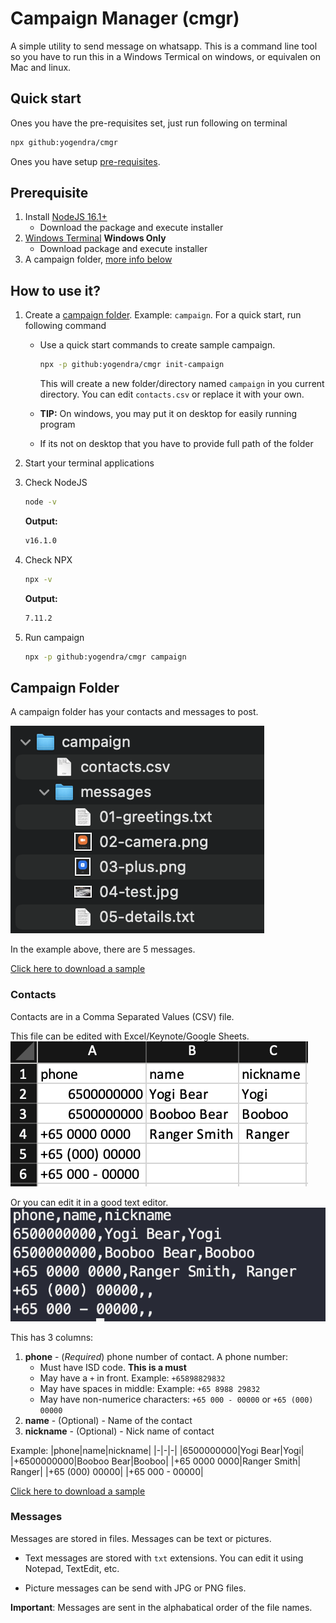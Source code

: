 # Campaign Manager (cmgr)

A simple utility to send message on whatsapp. This is a command line tool so you have to run this in a Windows Termical on windows, or equivalen on Mac and linux.

## Quick start

Ones you have the pre-requisites set, just run following on terminal

```bash
npx github:yogendra/cmgr
```

Ones you have setup [pre-requisites](#prerequisites).

## Prerequisite

1. Install [NodeJS 16.1+](https://nodejs.org/en/download/)
    - Download the package and execute installer
1. [Windows Terminal](https://www.microsoft.com/en-sg/p/windows-terminal/9n0dx20hk701?rtc=1&activetab=pivot:overviewtab) **Windows Only**
    - Download package and execute installer
1. A campaign folder, [more info below](#campaign-folder)

## How to use it?

1. Create a [campaign folder](#campaign-folder). Example: `campaign`. For a quick start, run following command

    - Use a quick start commands to create sample campaign.

        ```bash
        npx -p github:yogendra/cmgr init-campaign
        ```

        This will create a new folder/directory named `campaign` in you current directory. You can edit `contacts.csv` or replace it with your own.
    - **TIP:** On windows, you may put it on desktop for easily running program
    - If its not on desktop that you have to provide full path of the folder
1. Start your terminal applications

1. Check NodeJS

    ```bash
    node -v
    ```

    **Output:**

    ```bash
    v16.1.0
    ```

1. Check NPX

    ```bash
    npx -v
    ```

    **Output:**

    ```bash
    7.11.2
    ```

1. Run campaign

    ```bash
    npx -p github:yogendra/cmgr campaign
    ```

## Campaign Folder

A campaign folder has your contacts and messages to post.

![Campaign Folder](docs/images/campaign-folder.png)

In the example above, there are 5 messages.

[Click here to download a sample](example/campaign.zip)

### Contacts

Contacts are in a Comma Separated Values (CSV) file.

This file can be edited with Excel/Keynote/Google Sheets.
![Contacts CSV in Excel](docs/images/contacts-csv-in-excel.png)

Or you can edit it in a good text editor.
![Contacts CSV in Text](docs/images/contacts-csv-in-text.png)

This has 3 columns:

1. **phone** - (_Required_) phone number of contact. A phone number:
    - Must have ISD code. **This is a must**
    - May have a `+` in front. Example: `+65898829832`
    - May have spaces in middle: Example: `+65 8988 29832`
    - May have non-numerice characters: `+65 000 - 00000` or `+65 (000) 00000`
1. **name** - (Optional) - Name of the contact
1. **nickname** - (Optional) - Nick name of contact

Example:
|phone|name|nickname|
|-|-|-|
|6500000000|Yogi Bear|Yogi|
|+6500000000|Booboo Bear|Booboo|
|+65 0000 0000|Ranger Smith| Ranger|
|+65 (000) 00000|
|+65 000 - 00000|

[Click here to download a sample](example/campaign/contacts.csv)

### Messages

Messages are stored in files. Messages can be text or pictures.

- Text messages are stored with `txt` extensions. You can edit it using Notepad, TextEdit, etc.

- Picture messages can be send with JPG or PNG files.

**Important**: Messages are sent in the alphabatical order of the file names.
